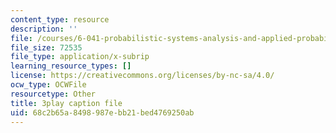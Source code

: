 ```yaml
---
content_type: resource
description: ''
file: /courses/6-041-probabilistic-systems-analysis-and-applied-probability-fall-2010/68c2b65a8498987ebb21bed4769250ab_ZulMqrvP-Pk.srt
file_size: 72535
file_type: application/x-subrip
learning_resource_types: []
license: https://creativecommons.org/licenses/by-nc-sa/4.0/
ocw_type: OCWFile
resourcetype: Other
title: 3play caption file
uid: 68c2b65a-8498-987e-bb21-bed4769250ab
---
```


